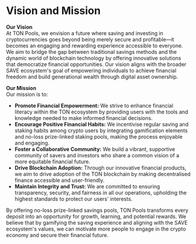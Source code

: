 # Vision and Mission

**Our Vision**\
At TON Pools, we envision a future where saving and investing in cryptocurrencies goes beyond being merely secure and profitable—it becomes an engaging and rewarding experience accessible to everyone. We aim to bridge the gap between traditional savings methods and the dynamic world of blockchain technology by offering innovative solutions that democratize financial opportunities. Our vision aligns with the broader SAVE ecosystem's goal of empowering individuals to achieve financial freedom and build generational wealth through digital asset ownership.

**Our Mission**\
Our mission is to:

* **Promote Financial Empowerment:** We strive to enhance financial literacy within the TON ecosystem by providing users with the tools and knowledge needed to make informed financial decisions.
* **Encourage Positive Financial Habits:** We incentivise regular saving and staking habits among crypto users by integrating gamification elements and no-loss prize-linked staking pools, making the process enjoyable and engaging.
* **Foster a Collaborative Community:** We build a vibrant, supportive community of savers and investors who share a common vision of a more equitable financial future.
* **Drive Blockchain Adoption:** Through our innovative financial products, we aim to drive adoption of the TON blockchain by making decentralised finance accessible and user-friendly.
* **Maintain Integrity and Trust:** We are committed to ensuring transparency, security, and fairness in all our operations, upholding the highest standards to protect our users' interests.

By offering no-loss prize-linked savings pools, TON Pools transforms every deposit into an opportunity for growth, learning, and potential rewards. We believe that by gamifying the saving experience and aligning with the SAVE ecosystem's values, we can motivate more people to engage in the crypto economy and secure their financial future.
